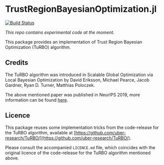 # TrustRegionBayesianOptimization.jl

[![Build Status](https://github.com/samuelbelko/TrustRegionBayesianOptimization.jl/actions/workflows/CI.yml/badge.svg?branch=)](https://github.com/samuelbelko/TrustRegionBayesianOptimization.jl/actions/workflows/CI.yml?query=branch%3A)

*This repo contains experimental code at the moment.*

This package provides an implementation of Trust Region Bayesian Optimization (TuRBO) algorithm.

## Credits

The TuRBO algorithm was introduced in Scalable Global Optimization via Local Bayesian Optimization by David Eriksson, Michael Pearce, Jacob Gardner, Ryan D. Turner, Matthias Poloczek. 

The above mentioned paper was published in NeurIPS 2019, more information can be found [here](https://proceedings.neurips.cc/paper/2019/hash/6c990b7aca7bc7058f5e98ea909e924b-Abstract.html).


## Licence

This package reuses some implementation tricks from the code-release for the TuRBO algorithm, available at [https://github.com/uber-research/TuRBO/](https://github.com/uber-research/TuRBO/).

Please consult the accompanied `LICENCE.md` file, which coincides with the original licence of the code-release for the TuRBO algorithm mentioned above.